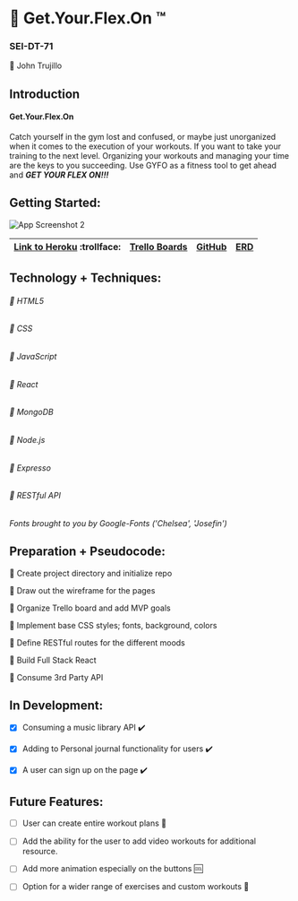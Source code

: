 # :muscle: Get.Your.Flex.On :tm:

### SEI-DT-71

:large_blue_circle: John Trujillo 


## Introduction

#### Get.Your.Flex.On ####
Catch yourself in the gym lost and confused, or maybe just unorganized when it comes to the execution of your workouts. If you want to take your training to the next level. Organizing your workouts and managing your time are the keys to you succeeding. Use GYFO as a fitness tool to get ahead and ***GET YOUR FLEX ON!!!***


## Getting Started:

![App Screenshot 2](https://i.imgur.com/RCeJlTo.jpg)

| [Link to Heroku](https://getyourflexon.herokuapp.com/) :trollface: | [Trello Boards](https://trello.com/b/YJsBaOtU/gyfo) | [GitHub](https://github.com/amriikk/gyfo.git/) | [ERD](https://https://app.diagrams.net/#G17JIUN5qrj5ayM6mCNSgtZdq2UAfgV450/) |
| ------------- |:-------------:| -----:|-----:|


## Technology + Techniques: 

###### :small_blue_diamond: HTML5

###### :small_blue_diamond: CSS

###### :small_blue_diamond: JavaScript

###### :small_blue_diamond: React

###### :small_blue_diamond: MongoDB

###### :small_blue_diamond: Node.js

###### :small_blue_diamond: Expresso

###### :small_blue_diamond: RESTful API


*Fonts brought to you by Google-Fonts ('Chelsea', 'Josefin')*



## Preparation + Pseudocode:

:thought_balloon: Create project directory and initialize repo

:thought_balloon: Draw out the wireframe for the pages

:thought_balloon: Organize Trello board and add MVP goals

:thought_balloon: Implement base CSS styles; fonts, background, colors

:thought_balloon: Define RESTful routes for the different moods

:thought_balloon: Build Full Stack React

:thought_balloon: Consume 3rd Party API

## In Development:

- [x] Consuming a music library API :heavy_check_mark:

- [x] Adding to Personal journal functionality for users :heavy_check_mark:

- [x] A user can sign up on the page :heavy_check_mark:

## Future Features:

- [ ] User can create entire workout plans :busts_in_silhouette:

- [ ] Add the ability for the user to add video workouts for additional resource.

- [ ] Add more animation especially on the buttons :cool:

- [ ] Option for a wider range of exercises and custom workouts :white_square_button:



